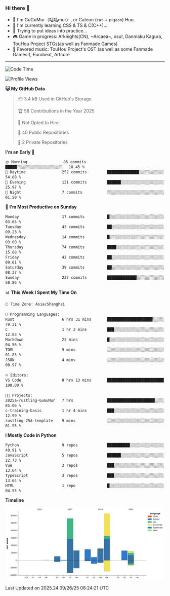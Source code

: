 ### Hi there 👋

- 🧐 I'm GuGuMur（咕咕mur）, or Cateon (`cat` + pig`eon`) Huo.
- 🌱 I'm currently learning CSS & TS & C(C++)...
- 🤔 Trying to put ideas into practice...
- 🎮 Game in progress: Arknights(CN), ~Arcaea~, osu!, Danmaku Kagura, TouHou Project STGs(as well as Fanmade Games)
- 🎵 Favored music: TouHou Project's OST (as well as some Fanmade Games!), Eurobeat, Artcore

----
<!--START_SECTION:waka-->
![Code Time](http://img.shields.io/badge/Code%20Time-82%20hrs%2033%20mins-blue)

![Profile Views](http://img.shields.io/badge/Profile%20Views-1-blue)

**🐱 My GitHub Data** 

> 📦 3.4 kB Used in GitHub's Storage 
 > 
> 🏆 58 Contributions in the Year 2025
 > 
> 🚫 Not Opted to Hire
 > 
> 📜 40 Public Repositories 
 > 
> 🔑 2 Private Repositories 
 > 
**I'm an Early 🐤** 

```text
🌞 Morning                86 commits          █████░░░░░░░░░░░░░░░░░░░░   18.45 % 
🌆 Daytime                252 commits         ██████████████░░░░░░░░░░░   54.08 % 
🌃 Evening                121 commits         ██████░░░░░░░░░░░░░░░░░░░   25.97 % 
🌙 Night                  7 commits           ░░░░░░░░░░░░░░░░░░░░░░░░░   01.50 % 
```
📅 **I'm Most Productive on Sunday** 

```text
Monday                   17 commits          █░░░░░░░░░░░░░░░░░░░░░░░░   03.65 % 
Tuesday                  43 commits          ██░░░░░░░░░░░░░░░░░░░░░░░   09.23 % 
Wednesday                14 commits          █░░░░░░░░░░░░░░░░░░░░░░░░   03.00 % 
Thursday                 74 commits          ████░░░░░░░░░░░░░░░░░░░░░   15.88 % 
Friday                   42 commits          ██░░░░░░░░░░░░░░░░░░░░░░░   09.01 % 
Saturday                 39 commits          ██░░░░░░░░░░░░░░░░░░░░░░░   08.37 % 
Sunday                   237 commits         █████████████░░░░░░░░░░░░   50.86 % 
```


📊 **This Week I Spent My Time On** 

```text
🕑︎ Time Zone: Asia/Shanghai

💬 Programming Languages: 
Rust                     6 hrs 31 mins       ████████████████████░░░░░   79.31 % 
C                        1 hr 3 mins         ███░░░░░░░░░░░░░░░░░░░░░░   12.83 % 
Markdown                 22 mins             █░░░░░░░░░░░░░░░░░░░░░░░░   04.56 % 
TOML                     9 mins              ░░░░░░░░░░░░░░░░░░░░░░░░░   01.83 % 
JSON                     4 mins              ░░░░░░░░░░░░░░░░░░░░░░░░░   00.97 % 

🔥 Editors: 
VS Code                  8 hrs 13 mins       █████████████████████████   100.00 % 

🐱‍💻 Projects: 
2025a-rustling-GuGuMur   7 hrs               █████████████████████░░░░   85.06 % 
c-training-basic         1 hr 4 mins         ███░░░░░░░░░░░░░░░░░░░░░░   12.99 % 
rustling-25A-template    9 mins              ░░░░░░░░░░░░░░░░░░░░░░░░░   01.95 % 
```

**I Mostly Code in Python** 

```text
Python                   9 repos             ██████████░░░░░░░░░░░░░░░   40.91 % 
JavaScript               5 repos             ██████░░░░░░░░░░░░░░░░░░░   22.73 % 
Vue                      3 repos             ███░░░░░░░░░░░░░░░░░░░░░░   13.64 % 
TypeScript               3 repos             ███░░░░░░░░░░░░░░░░░░░░░░   13.64 % 
HTML                     1 repo              █░░░░░░░░░░░░░░░░░░░░░░░░   04.55 % 
```



**Timeline**

![Lines of Code chart](https://raw.githubusercontent.com/GuGuMur/GuGuMur/main/assets/bar_graph.png)


 Last Updated on 2025.24.09/26/25 08:24:21 UTC
<!--END_SECTION:waka-->

<!-- ![Metrics](https://metrics.lecoq.io/GuGuMur?template=classic&config.timezone=Asia%2FShanghai) -->
